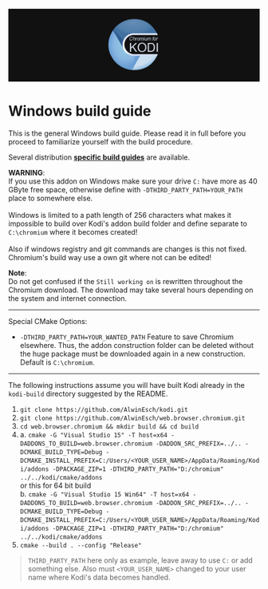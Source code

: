 ![Logo](resources/banner_slim.png)

# Windows build guide

This is the general Windows build guide. Please read it in full before you proceed to familiarize yourself with the build procedure.

Several distribution **[specific build guides](../README.md)** are available.

**WARNING**:<br>
If you use this addon on Windows make sure your drive `C:` have more as
40 GByte free space, otherwise define with `-DTHIRD_PARTY_PATH=YOUR_PATH`
place to somewhere else.
<br><br>
Windows is limited to a path length of 256 characters what makes it 
impossible to build over Kodi's addon build folder and define separate to
`C:\chromium` where it becomes created!
<br><br>
Also if windows registry and git commands are changes is this not fixed.
Chromium's build way use a own git where not can be edited!

**Note**:<br>Do not get confused if the `Still working on` is rewritten throughout
the Chromium download. The download may take several hours depending on the system
and internet connection.

--------------------------------------------------
Special CMake Options:
 - `-DTHIRD_PARTY_PATH=YOUR_WANTED_PATH`
   Feature to save Chromium elsewhere. Thus, the addon construction folder can be 
   deleted without the huge package must be downloaded again in a new construction.
   Default is `C:\chromium`.

--------------------------------------------------

The following instructions assume you will have built Kodi already in the `kodi-build` directory 
suggested by the README.

1. `git clone https://github.com/AlwinEsch/kodi.git`
2. `git clone https://github.com/AlwinEsch/web.browser.chromium.git`
3. `cd web.browser.chromium && mkdir build && cd build`
4. a. `cmake -G "Visual Studio 15" -T host=x64 -DADDONS_TO_BUILD=web.browser.chromium -DADDON_SRC_PREFIX=../.. -DCMAKE_BUILD_TYPE=Debug -DCMAKE_INSTALL_PREFIX=C:/Users/<YOUR_USER_NAME>/AppData/Roaming/Kodi/addons -DPACKAGE_ZIP=1 -DTHIRD_PARTY_PATH="D:/chromium" ../../kodi/cmake/addons`
<br>or this for 64 bit build<br>
   b. `cmake -G "Visual Studio 15 Win64" -T host=x64 -DADDONS_TO_BUILD=web.browser.chromium -DADDON_SRC_PREFIX=../.. -DCMAKE_BUILD_TYPE=Debug -DCMAKE_INSTALL_PREFIX=C:/Users/<YOUR_USER_NAME>/AppData/Roaming/Kodi/addons -DPACKAGE_ZIP=1 -DTHIRD_PARTY_PATH="D:/chromium" ../../kodi/cmake/addons`
5. `cmake --build . --config "Release"`

> `THIRD_PARTY_PATH` here only as example, leave away to use `C:` or add something else. Also must `<YOUR_USER_NAME>` changed to your user name where Kodi's data becomes handled.

